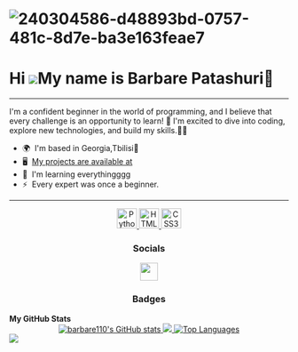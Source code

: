 # ![240304586-d48893bd-0757-481c-8d7e-ba3e163feae7](https://github.com/user-attachments/assets/4d997102-cf73-42ee-8863-87ab80353328)

Hi ![](https://user-images.githubusercontent.com/18350557/176309783-0785949b-9127-417c-8b55-ab5a4333674e.gif)My name is Barbare Patashuri💖
===========================================================================================================================================
--------------------------------

I'm a confident beginner in the world of programming, and I believe that every challenge is an opportunity to learn! 🩷 I'm excited to dive into coding, explore new technologies, and build my skills.🩷🩷

* 🌍  I'm based in Georgia,Tbilisi🩷
* 🖥️  [My projects are available at](http://https://github.com/barbare110/GOA.git)
* 🧠  I'm learning everythingggg
* ⚡  Every expert was once a beginner.
--------------------------------
<dev style="text-align: center;">

<p style="text-align: center;">
<a href="https://www.python.org/" target="_blank" rel="noreferrer">
<img src="https://raw.githubusercontent.com/danielcranney/readme-generator/main/public/icons/skills/python-colored.svg" width="36" height="36" alt="Python" />
</a>
<a href="https://developer.mozilla.org/en-US/docs/Glossary/HTML5" target="_blank" rel="noreferrer">
<img src="https://raw.githubusercontent.com/danielcranney/readme-generator/main/public/icons/skills/html5-colored.svg" width="36" height="36" alt="HTML5" />
</a>
<a href="https://www.w3.org/TR/CSS/#css" target="_blank" rel="noreferrer">
<img src="https://raw.githubusercontent.com/danielcranney/readme-generator/main/public/icons/skills/css3-colored.svg" width="36" height="36" alt="CSS3" />
</a>
</p>

<h3>Socials</h3>
<p style="text-align: center;">
<a href="https://www.github.com/barbare110" target="_blank" rel="noreferrer">
<picture>
<source media="(prefers-color-scheme: dark)" srcset="https://raw.githubusercontent.com/danielcranney/readme-generator/main/public/icons/socials/github-dark.svg" />
<source media="(prefers-color-scheme: light)" srcset="https://raw.githubusercontent.com/danielcranney/readme-generator/main/public/icons/socials/github.svg" />
<img src="https://raw.githubusercontent.com/danielcranney/readme-generator/main/public/icons/socials/github.svg" width="32" height="32" />
</picture>
</a>
</p>

<h3>Badges</h3>
 <b>My GitHub Stats</b>

<div style="text-align: center;">
<a href="http://www.github.com/barbare110">
<img src="https://github-readme-stats.vercel.app/api?username=barbare110&show_icons=true&hide=&count_private=true&title_color=ec4899&text_color=ec4899&icon_color=ec4899&bg_color=000000&hide_border=true&show_icons=true" alt="barbare110's GitHub stats" />
</a>

<a href="http://www.github.com/barbare110">
 <img src="https://github-readme-streak-stats.herokuapp.com/?user=barbare110&stroke=ec4899&background=000000&ring=ec4899&fire=ec4899&currStreakNum=ec4899&currStreakLabel=ec4899&sideNums=ec4899&sideLabels=ec4899&dates=ec4899&hide_border=true" />
 </a>
 <a href="https://github.com/barbare110">
 <img src="https://github-readme-stats.vercel.app/api/top-langs/?username=barbare110&langs_count=10&title_color=ec4899&text_color=ec4899&icon_color=ec4899&bg_color=000000&hide_border=true&locale=en&custom_title=Top%20%Languages" alt="Top Languages" />
</a>
 </div>

</dev>

<img src="https://github.com/punitkmryh/punitkmryh/raw/master/wave.svg" style="max-width: 100%; text-align: center; display: block;">

